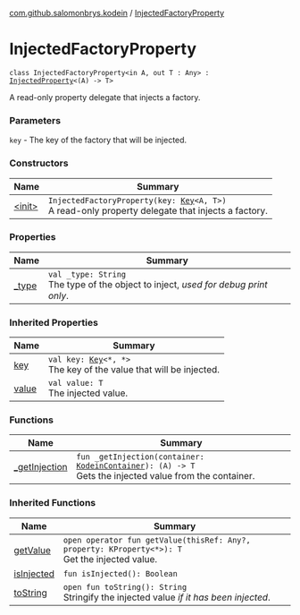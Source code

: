 [com.github.salomonbrys.kodein](../index.md) / [InjectedFactoryProperty](.)

# InjectedFactoryProperty

`class InjectedFactoryProperty<in A, out T : Any> : `[`InjectedProperty`](../-injected-property/index.md)`<(A) -> T>`

A read-only property delegate that injects a factory.

### Parameters

`key` - The key of the factory that will be injected.

### Constructors

| Name | Summary |
|---|---|
| [&lt;init&gt;](-init-.md) | `InjectedFactoryProperty(key: `[`Key`](../-kodein/-key/index.md)`<A, T>)`<br>A read-only property delegate that injects a factory. |

### Properties

| Name | Summary |
|---|---|
| [_type](_type.md) | `val _type: String`<br>The type of the object to inject, *used for debug print only*. |

### Inherited Properties

| Name | Summary |
|---|---|
| [key](../-injected-property/key.md) | `val key: `[`Key`](../-kodein/-key/index.md)`<*, *>`<br>The key of the value that will be injected. |
| [value](../-injected-property/value.md) | `val value: T`<br>The injected value. |

### Functions

| Name | Summary |
|---|---|
| [_getInjection](_get-injection.md) | `fun _getInjection(container: `[`KodeinContainer`](../-kodein-container/index.md)`): (A) -> T`<br>Gets the injected value from the container. |

### Inherited Functions

| Name | Summary |
|---|---|
| [getValue](../-injected-property/get-value.md) | `open operator fun getValue(thisRef: Any?, property: KProperty<*>): T`<br>Get the injected value. |
| [isInjected](../-injected-property/is-injected.md) | `fun isInjected(): Boolean` |
| [toString](../-injected-property/to-string.md) | `open fun toString(): String`<br>Stringify the injected value *if it has been injected*. |
